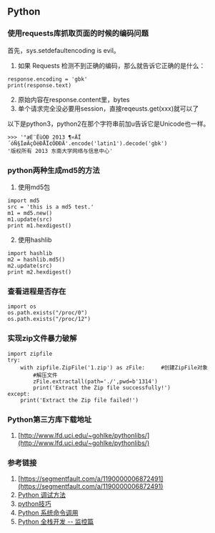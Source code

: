 ## Python
### 使用requests库抓取页面的时候的编码问题  
首先，sys.setdefaultencoding is evil。  
1. 如果 Requests 检测不到正确的编码，那么就告诉它正确的是什么：  
```
response.encoding = 'gbk'  
print(response.text)
```

2. 原始内容在response.content里，bytes
3. 单个请求完全没必要用session，直接reqeusts.get(xxx)就可以了

以下是python3，python2在那个字符串前加u告诉它是Unicode也一样。
```
>>> '°æÈ¨ËùÓÐ 2013 ¶«ÄÏ´óÑ§ÍøÂçÓëÐÅÏ¢ÖÐÐÄ'.encode('latin1').decode('gbk')
'版权所有 2013 东南大学网络与信息中心'
```

### python两种生成md5的方法
1. 使用md5包  
```
import md5
src = 'this is a md5 test.'   
m1 = md5.new()   
m1.update(src)   
print m1.hexdigest()   
```

2. 使用hashlib
```
import hashlib   
m2 = hashlib.md5()   
m2.update(src)   
print m2.hexdigest()   
```

### 查看进程是否存在
```
import os
os.path.exists("/proc/0")
os.path.exists("/proc/12")
```

### 实现zip文件暴力破解  
```
import zipfile 
try:
    with zipfile.ZipFile('1.zip') as zFile:     #创建ZipFile对象
        #解压文件
        zFile.extractall(path='./',pwd=b'1314')
        print('Extract the Zip file successfully!')
except:
    print('Extract the Zip file failed!')

```



### Python第三方库下载地址
1. [http://www.lfd.uci.edu/~gohlke/pythonlibs/](http://www.lfd.uci.edu/~gohlke/pythonlibs/)

### 参考链接
1. [https://segmentfault.com/a/1190000006872491](https://segmentfault.com/a/1190000006872491)  
2. [Python 调试方法](https://segmentfault.com/a/1190000005171685)  
3. [python技巧](https://segmentfault.com/a/1190000006872491)  
4. [Python 系统命令调用](https://segmentfault.com/a/1190000004853051)  
5. [Python 全栈开发 -- 监控篇](https://segmentfault.com/a/1190000004368128)